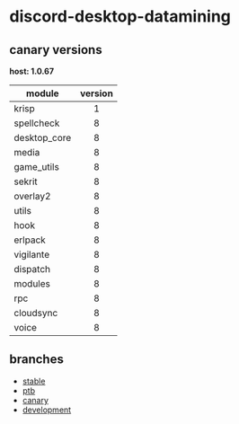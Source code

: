 # discord-desktop-datamining

## canary versions

**host: 1.0.67**

| module | version |
| ------ | :-----: |
| krisp | 1 |
| spellcheck | 8 |
| desktop_core | 8 |
| media | 8 |
| game_utils | 8 |
| sekrit | 8 |
| overlay2 | 8 |
| utils | 8 |
| hook | 8 |
| erlpack | 8 |
| vigilante | 8 |
| dispatch | 8 |
| modules | 8 |
| rpc | 8 |
| cloudsync | 8 |
| voice | 8 |

## branches

- [stable](https://github.com/OpenAsar/discord-desktop-datamining/tree/stable)
- [ptb](https://github.com/OpenAsar/discord-desktop-datamining/tree/ptb)
- [canary](https://github.com/OpenAsar/discord-desktop-datamining/tree/canary)
- [development](https://github.com/OpenAsar/discord-desktop-datamining/tree/development)
